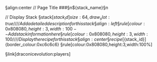 §align:center
// Page Title
###§n${stack_name}§n

// Display Stack
§stack[${stack_id}]{size:64,draw_slot:true} 
//
// Add a detailed description for this stack
§align:left
§rule[colour:0x808080,height:3,width:100%]
--Add stack information here
§rule[colour:0x808080,height:3,width:100%]
//
// Display the recipe for this stack
§align:center
§recipe[${stack_id}]{border_colour:0xc6c6c6}
§rule[colour:0x808080,height:3,width:100%]

§link[draconicevolution:players]